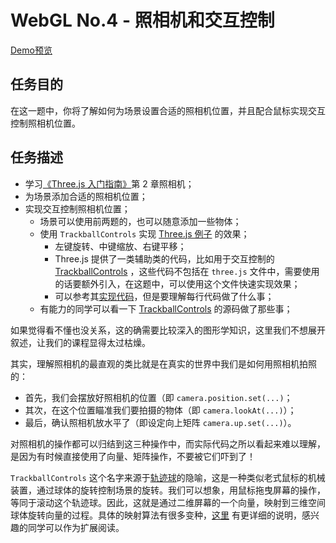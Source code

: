 # WebGL No.4 - 照相机和交互控制

[Demo预览](http://pwcong.me/IFE2017-EXAMS/src/ECharts&WebVR/WebGL-04/)

## 任务目的
在这一题中，你将了解如何为场景设置合适的照相机位置，并且配合鼠标实现交互控制照相机位置。

## 任务描述
* 学习[《Three.js 入门指南》](http://www.ituring.com.cn/article/47975)第 2 章照相机；
* 为场景添加合适的照相机位置；
* 实现交互控制照相机位置；
    * 场景可以使用前两题的，也可以随意添加一些物体；
    * 使用 `TrackballControls` 实现 [Three.js 例子](https://threejs.org/examples/?q=control#misc_controls_trackball) 的效果；
        * 左键旋转、中键缩放、右键平移；
        * Three.js 提供了一类辅助类的代码，比如用于交互控制的 [TrackballControls](https://github.com/mrdoob/three.js/blob/master/examples/js/controls/TrackballControls.js) ，这些代码不包括在 `three.js` 文件中，需要使用的话要额外引入，在这题中，可以使用这个文件快速实现效果；
        * 可以参考其[实现代码](https://github.com/mrdoob/three.js/blob/master/examples/misc_controls_trackball.html)，但是要理解每行代码做了什么事；
    * 有能力的同学可以看一下 [TrackballControls](https://github.com/mrdoob/three.js/blob/master/examples/js/controls/TrackballControls.js) 的源码做了那些事；

如果觉得看不懂也没关系，这的确需要比较深入的图形学知识，这里我们不想展开叙述，让我们的课程显得太过枯燥。

其实，理解照相机的最直观的类比就是在真实的世界中我们是如何用照相机拍照的：
* 首先，我们会摆放好照相机的位置（即 `camera.position.set(...)`；
* 其次，在这个位置瞄准我们要拍摄的物体（即 `camera.lookAt(...)`）；
* 最后，确认照相机放水平了（即设定向上矩阵 `camera.up.set(...)`）。

对照相机的操作都可以归结到这三种操作中，而实际代码之所以看起来难以理解，是因为有时候直接使用了向量、矩阵操作，不要被它们吓到了！

`TrackballControls` 这个名字来源于[轨迹球](https://zh.wikipedia.org/wiki/%E8%BD%A8%E8%BF%B9%E7%90%83)的隐喻，这是一种类似老式鼠标的机械装置，通过球体的旋转控制场景的旋转。我们可以想象，用鼠标拖曳屏幕的操作，等同于滚动这个轨迹球。因此，这就是通过二维屏幕的一个向量，映射到三维空间球体旋转向量的过程。具体的映射算法有很多变种，[这里](http://www.diku.dk/~kash/papers/DSAGM2002_henriksen.pdf) 有更详细的说明，感兴趣的同学可以作为扩展阅读。
